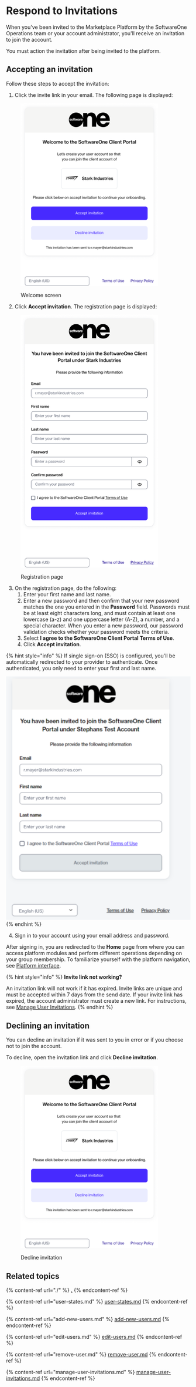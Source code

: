# Respond to Invitations

When you've been invited to the Marketplace Platform by the SoftwareOne Operations team or your account administrator, you'll receive an invitation to join the account.&#x20;

You must action the invitation after being invited to the platform.

## Accepting an invitation

Follow these steps to accept the invitation:

1. Click the invite link in your email. The following page is displayed:

<figure><img src="../../../.gitbook/assets/image (833).png" alt="" width="375"><figcaption><p>Welcome screen</p></figcaption></figure>

2. Click **Accept invitation**. The registration page is displayed:

<figure><img src="../../../.gitbook/assets/image (834).png" alt="" width="375"><figcaption><p>Registration page</p></figcaption></figure>

3. On the registration page, do the following:
   1. Enter your first name and last name.
   2. Enter a new password and then confirm that your new password matches the one you entered in the **Password** field. Passwords must be at least eight characters long, and must contain at least one lowercase (a-z) and one uppercase letter (A-Z), a number, and a special character. When you enter a new password, our password validation checks whether your password meets the criteria.
   3. Select **I agree to the SoftwareOne Client Portal Terms of Use**.&#x20;
   4. Click **Accept invitation**.

{% hint style="info" %}
If single sign-on (SSO) is configured, you'll be automatically redirected to your provider to authenticate. Once authenticated, you only need to enter your first and last name.&#x20;

![](<../../../.gitbook/assets/image (835).png>)
{% endhint %}

4. Sign in to your account using your email address and password.&#x20;

After signing in, you are redirected to the **Home** page from where you can access platform modules and perform different operations depending on your group membership. To familiarize yourself with the platform navigation, see [Platform interface](../../../marketplace-platform/getting-started/interface/).

{% hint style="info" %}
**Invite link not working?**

An invitation link will not work if it has expired. Invite links are unique and must be accepted within 7 days from the send date. If your invite link has expired, the account administrator must create a new link. For instructions, see [Manage User Invitations](manage-user-invitations.md).
{% endhint %}

## Declining an invitation

You can decline an invitation if it was sent to you in error or if you choose not to join the account.

To decline, open the invitation link and click **Decline invitation**.

<figure><img src="../../../.gitbook/assets/image (836).png" alt="" width="375"><figcaption><p>Decline invitation</p></figcaption></figure>

## Related topics

{% content-ref url="./" %}
[.](./)
{% endcontent-ref %}

{% content-ref url="user-states.md" %}
[user-states.md](user-states.md)
{% endcontent-ref %}

{% content-ref url="add-new-users.md" %}
[add-new-users.md](add-new-users.md)
{% endcontent-ref %}

{% content-ref url="edit-users.md" %}
[edit-users.md](edit-users.md)
{% endcontent-ref %}

{% content-ref url="remove-user.md" %}
[remove-user.md](remove-user.md)
{% endcontent-ref %}

{% content-ref url="manage-user-invitations.md" %}
[manage-user-invitations.md](manage-user-invitations.md)
{% endcontent-ref %}
